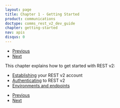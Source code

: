 ```yaml
---
layout: page
title: Chapter 1 - Getting Started
product: communications
doctype: comms_rest_v2_dev_guide
chapter: getting-started
nav: apis
disqus: 0
---
```


<ul class="pager">
  <li class="previous"><a href="/communications/dev-guide_rest_v2/"><i class="glyphicon glyphicon-chevron-left"></i>Previous</a></li>
  <li class="next"><a href="/communications/dev-guide_rest_v2/getting-started/account-creation/">Next<i class="glyphicon glyphicon-chevron-right"></i></a></li>
</ul>

This chapter explains how to get started with REST v2:
<ul class="dev-guide-list">
  <li><a class="dev-guide-link" href="/communications/dev-guide_rest_v2/getting-started/account-creation/">Establishing</a> your REST v2 account</li>
  <li><a class="dev-guide-link" href="/communications/dev-guide_rest_v2/getting-started/authentication/">Authenticating</a> to REST v2</li>
  <li><a class="dev-guide-link" href="/communications/dev-guide_rest_v2/getting-started/environments-endpoints/">Environments and endpoints</a></li>
</ul>

<ul class="pager">
  <li class="previous"><a href="/communications/dev-guide_rest_v2/"><i class="glyphicon glyphicon-chevron-left"></i>Previous</a></li>
  <li class="next"><a href="/communications/dev-guide_rest_v2/getting-started/account-creation/">Next<i class="glyphicon glyphicon-chevron-right"></i></a></li>
</ul>